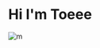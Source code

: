 # Hi I'm Toeee

![m](https://khoinguonsangtao.vn/wp-content/uploads/2021/09/hinh-anh-gif-747x560.gif) 


